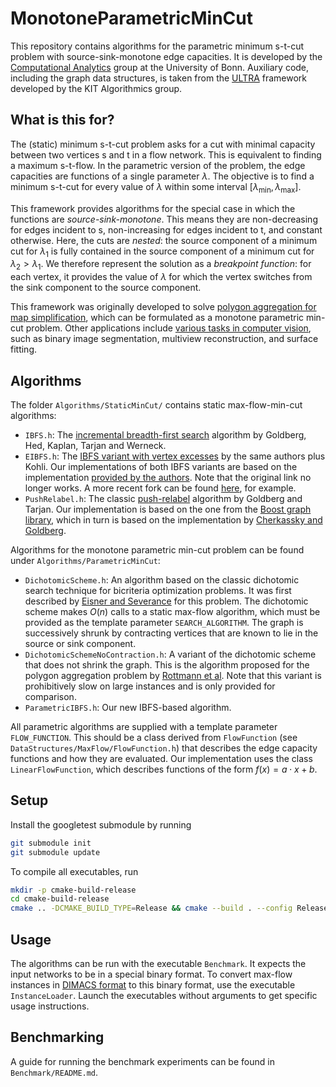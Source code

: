 # MonotoneParametricMinCut
This repository contains algorithms for the parametric minimum s-t-cut problem with source-sink-monotone edge capacities. It is developed by the [Computational Analytics](https://ca.cs.uni-bonn.de) group at the University of Bonn. Auxiliary code, including the graph data structures, is taken from the [ULTRA](https://github.com/kit-algo/ULTRA) framework developed by the KIT Algorithmics group.

## What is this for?
The (static) minimum s-t-cut problem asks for a cut with minimal capacity between two vertices s and t in a flow network. This is equivalent to finding a maximum s-t-flow. In the parametric version of the problem, the edge capacities are functions of a single parameter $\lambda$. The objective is to find a minimum s-t-cut for every value of $\lambda$ within some interval $[\lambda_\text{min}, \lambda_\text{max}]$.

This framework provides algorithms for the special case in which the functions are *source-sink-monotone*. This means they are non-decreasing for edges incident to s, non-increasing for edges incident to t, and constant otherwise. Here, the cuts are *nested*: the source component of a minimum cut for $\lambda_1$ is fully contained in the source component of a minimum cut for $\lambda_2 > \lambda_1$. We therefore represent the solution as a *breakpoint function*: for each vertex, it provides the value of $\lambda$ for which the vertex switches from the sink component to the source component.

This framework was originally developed to solve [polygon aggregation for map simplification](https://doi.org/10.4230/LIPIcs.GIScience.2021.II.6), which can be formulated as a monotone parametric min-cut problem. Other applications include [various tasks in computer vision](https://doi.org/10.1109/ICCV.2007.4408910), such as binary image segmentation, multiview reconstruction, and surface fitting.

## Algorithms
The folder ``Algorithms/StaticMinCut/`` contains static max-flow-min-cut algorithms:
* `IBFS.h`: The [incremental breadth-first search](https://doi.org/10.1007/978-3-642-23719-5\_39) algorithm by Goldberg, Hed, Kaplan, Tarjan and Werneck.
* `EIBFS.h`: The [IBFS variant with vertex excesses](https://doi.org/10.1007/978-3-662-48350-3\_52) by the same authors plus Kohli. Our implementations of both IBFS variants are based on the implementation [provided by the authors](https://www.cs.tau.ac.il/~sagihed/ibfs/). Note that the original link no longer works. A more recent fork can be found [here](https://github.com/PolarNick239/IBFS/tree/master), for example.
* `PushRelabel.h`: The classic [push-relabel](https://doi.org/10.1145/48014.61051) algorithm by Goldberg and Tarjan. Our implementation is based on the one from the [Boost graph library](https://www.boost.org/doc/libs/1_77_0/libs/graph/doc/push_relabel_max_flow.html), which in turn is based on the implementation by [Cherkassky and Goldberg](https://doi.org/10.1007/PL00009180).

Algorithms for the monotone parametric min-cut problem can be found under ``Algorithms/ParametricMinCut``:
* `DichotomicScheme.h`: An algorithm based on the classic dichotomic search technique for bicriteria optimization problems. It was first described by [Eisner and Severance](https://doi.org/10.1145/321978.321982) for this problem. The dichotomic scheme makes $O(n)$ calls to a static max-flow algorithm, which must be provided as the template parameter `SEARCH_ALGORITHM`. The graph is successively shrunk by contracting vertices that are known to lie in the source or sink component.
* `DichotomicSchemeNoContraction.h`: A variant of the dichotomic scheme that does not shrink the graph. This is the algorithm proposed for the polygon aggregation problem by [Rottmann et al](https://doi.org/10.4230/LIPIcs.GIScience.2021.II.6). Note that this variant is prohibitively slow on large instances and is only provided for comparison.
* `ParametricIBFS.h`: Our new IBFS-based algorithm.

All parametric algorithms are supplied with a template parameter `FLOW_FUNCTION`. This should be a class derived from `FlowFunction` (see `DataStructures/MaxFlow/FlowFunction.h`) that describes the edge capacity functions and how they are evaluated. Our implementation uses the class `LinearFlowFunction`, which describes functions of the form $f(x) = a \cdot x + b$.

## Setup
Install the googletest submodule by running
```bash
git submodule init
git submodule update
```
To compile all executables, run
```bash
mkdir -p cmake-build-release
cd cmake-build-release
cmake .. -DCMAKE_BUILD_TYPE=Release && cmake --build . --config Release
```

## Usage
The algorithms can be run with the executable ```Benchmark```. It expects the input networks to be in a special binary format. To convert max-flow instances in [DIMACS format](https://lpsolve.sourceforge.net/5.5/DIMACS_maxf.htm) to this binary format, use the executable ```InstanceLoader```. Launch the executables without arguments to get specific usage instructions.

## Benchmarking
A guide for running the benchmark experiments can be found in `Benchmark/README.md`.